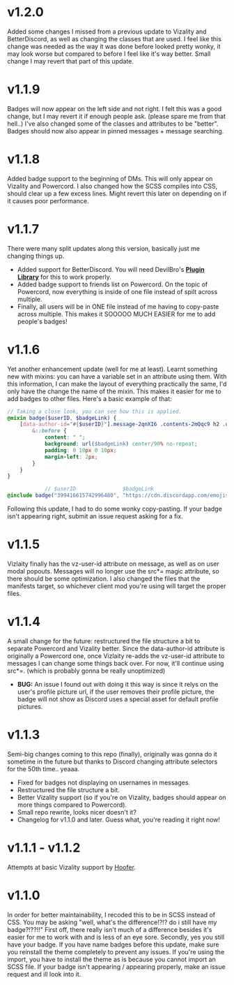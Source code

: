 # v1.2.0
Added some changes I missed from a previous update to Vizality and BetterDiscord, as well as changing the classes that are used. I feel like this change was needed as the way it was done before looked pretty wonky, it may look worse but compared to before I feel like it's way better. Small change I may revert that part of this update.

# v1.1.9
Badges will now appear on the left side and not right. I felt this was a good change, but I may revert it if enough people ask. (please spare me from that hell..) I've also changed some of the classes and attributes to be "better". Badges should now also appear in pinned messages + message searching.

# v1.1.8
Added badge support to the beginning of DMs. This will only appear on Vizality and Powercord. I also changed how the SCSS compiles into CSS, should clear up a few excess lines. Might revert this later on depending on if it causes poor performance.

# v1.1.7
There were many split updates along this version, basically just me changing things up.
- Added support for BetterDiscord. You will need DevilBro's **[Plugin Library](https://github.com/mwittrien/BetterDiscordAddons/tree/master/Library/)** for this to work properly.
- Added badge support to friends list on Powercord. On the topic of Powercord, now everything is inside of one file instead of spilt across multiple. 
- Finally, all users will be in ONE file instead of me having to copy-paste across multiple. This makes it SOOOOO MUCH EASIER for me to add people's badges!

# v1.1.6
Yet another enhancement update (well for me at least). Learnt something new with mixins: you can have a variable set in an attribute using them. With this information, I can make the layout of everything practically the same, I'd only have the change the name of the mixin. This makes it easier for me to add badges to other files. Here's a basic example of that:
```scss
// Taking a close look, you can see how this is applied.
@mixin badge($userID, $badgeLink) {
    [data-author-id="#{$userID}"].message-2qnXI6 .contents-2mQqc9 h2 .username-1A8OIy {
        &::before {
            content: " ";
            background: url($badgeLink) center/90% no-repeat;
            padding: 0 10px 0 10px;
            margin-left: 2px;
        }
    }
}

            // $userID               $badgeLink
@include badge("399416615742996480", "https://cdn.discordapp.com/emojis/635936642372337674.png?v=1");
```
Following this update, I had to do some wonky copy-pasting. If your badge isn't appearing right, submit an issue request asking for a fix.

# v1.1.5
Vizlaity finally has the vz-user-id attribute on message, as well as on user modal popouts. Messages will no longer use the src*= magic attribute, so there should be some optimization. I also changed the files that the manifests target, so whichever client mod you're using will target the proper files.

# v1.1.4
A small change for the future: restructured the file structure a bit to separate Powercord and Vizality better. Since the data-author-id attribute is originally a Powercord one, once Vizlaity re-adds the vz-user-id attribute to messages I can change some things back over. For now, it'll continue using src*=. (which is probably gonna be really unoptimized)
- **BUG:** An issue I found out with doing it this way is since it relys on the user's profile picture url, if the user removes their profile picture, the badge will not show as Discord uses a special asset for default profile pictures.

# v1.1.3
Semi-big changes coming to this repo (finally), originally was gonna do it sometime in the future but thanks to Discord changing attribute selectors for the 50th time.. yeaaa.
- Fixed for badges not displaying on usernames in messages.
- Restructured the file structure a bit.
- Better Vizality support (so if you're on Vizality, badges should appear on more things compared to Powercord).
- Small repo rewrite, looks nicer doesn't it?
- Changelog for v1.1.0 and later. Guess what, you're reading it right now!

# v1.1.1 - v1.1.2
Attempts at basic Vizality support by [Hoofer](https://github.com/HooferDevelops/).

# v1.1.0
In order for better maintainability, I recoded this to be in SCSS instead of CSS. You may be asking "well, what's the difference!?!? do i still have my badge?!??!!" First off, there really isn't much of a difference besides it's easier for me to work with and is less of an eye sore. Secondly, yes you still have your badge. If you have name badges before this update, make sure you reinstall the theme completely to prevent any issues. If you're using the import, you have to install the theme as is because you cannot import an SCSS file. If your badge isn't appearing / appearing properly, make an issue request and ill look into it. 
